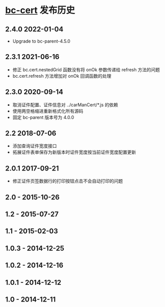 # [bc-cert](https://github.com/bcsoft/bc-cert) 发布历史

## 2.4.0 2022-01-04

- Upgrade to bc-parent-4.5.0

## 2.3.1 2021-06-16

- 修正 bc.cert.nestedGrid 函数没有将 onOk 参数传递给 refresh 方法的问题
- bc.cert.refresh 方法增加对 onOk 回调函数的处理

## 2.3.0 2020-09-14

- 取消证件配置、证件信息对 ../carManCert/*.js 的依赖
- 使用两空格缩进重新格式化所有源码
- 固定 bc-parent 版本号为 4.0.0 

## 2.2 2018-07-06

- 添加查询证件宽度接口
- 拓展证件表单保存为新版本时证件宽度按当前证件宽度配置更新

## 2.0.1 2017-09-21

- 修正证件页签数据行的打印按钮点击不会自动打印的问题

## 2.0 - 2015-10-26
## 1.2 - 2015-07-27
## 1.1 - 2015-02-03
## 1.0.3 - 2014-12-25
## 1.0.2 - 2014-12-16
## 1.0.1 - 2014-12-12
## 1.0 - 2014-12-11
